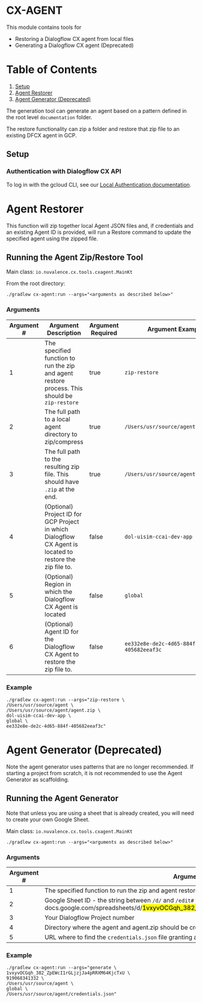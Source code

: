 # CX-AGENT
This module contains tools for
- Restoring a Dialogflow CX agent from local files
- Generating a Dialogflow CX agent (Deprecated)

# Table of Contents
1. [Setup](#setup)
2. [Agent Restorer](#agent-restorer)
3. [Agent Generator (Deprecated)](#agent-generator-deprecated)


The generation tool can generate an agent based on a pattern defined in the root level `documentation` folder.

The restore functionality can zip a folder and restore that zip file to an existing DFCX agent in GCP.

## Setup
### Authentication with Dialogflow CX API
To log in with the gcloud CLI, see our
[Local Authentication documentation](../documentation/local-authentication.md).

# Agent Restorer
This function will zip together local Agent JSON files and, if credentials and an existing Agent ID is provided, will
run a Restore command to update the specified agent using the zipped file.

## Running the Agent Zip/Restore Tool
Main class: `io.nuvalence.cx.tools.cxagent.MainKt`

From the root directory:
```
./gradlew cx-agent:run --args="<arguments as described below>"
```

### Arguments
| Argument # | Argument Description                                                                                      | Argument Required | Argument Example                       |
|------------|-----------------------------------------------------------------------------------------------------------|-------------------|----------------------------------------|
| 1          | The specified function to run the zip and agent restore process. This should be `zip-restore`             | true              | `zip-restore`                          |
| 2          | The full path to a local agent directory to zip/compress                                                  | true              | `/Users/usr/source/agent`              |
| 3          | The full path to the resulting zip file. This should have `.zip` at the end.                              | true              | `/Users/usr/source/agent/agent.zip`    |
| 4          | (Optional) Project ID for GCP Project in which Dialogflow CX Agent is located to restore the zip file to. | false             | `dol-uisim-ccai-dev-app`               |
| 5          | (Optional) Region in which the Dialogflow CX Agent is located                                             | false             | `global`                               |
| 6          | (Optional) Agent ID for the Dialogflow CX Agent to restore the zip file to.                               | false             | `ee332e8e-de2c-4d65-884f-405682eeaf3c` |

### Example
```
./gradlew cx-agent:run --args="zip-restore \
/Users/usr/source/agent \
/Users/usr/source/agent/agent.zip \
dol-uisim-ccai-dev-app \
global \
ee332e8e-de2c-4d65-884f-405682eeaf3c"
```

# Agent Generator (Deprecated)
Note the agent generator uses patterns that are no longer recommended. If starting a project from scratch, it is not
recommended to use the Agent Generator as scaffolding.

## Running the Agent Generator
Note that unless you are using a sheet that is already created, you will need to create your own Google Sheet.

Main class: `io.nuvalence.cx.tools.cxagent.MainKt`

```
./gradlew cx-agent:run --args="<arguments as described below>"
```

### Arguments

| Argument # | Argument Description                                                                                                                                                                            | Argument Required | Argument Example                                                                                             |
|------------|-------------------------------------------------------------------------------------------------------------------------------------------------------------------------------------------------|-------------------|--------------------------------------------------------------------------------------------------------------|
| 1          | The specified function to run the zip and agent restore process. This should be `generate`                                                                                                      | true              | `generate`                                                                                                   |
| 2          | Google Sheet ID - the string between `/d/` and `/edit#` from your Sheet URL: <br> docs.google.com/spreadsheets/d/<mark>1vxyvOCGqh_382_ZpEWcI1rGLjzjJa4pRRXM64KjcTxU</mark>/edit#gid=1799424559  | true              | `1vxyvOCGqh_382_ZpEWcI1rGLjzjJa4pRRXM64KjcTxU` |
| 3          | Your Dialogflow Project number                                                                                                                                                                  | true              | `919068341332`                                                                                               |
| 4          | Directory where the agent and agent.zip should be created                                                                                                                                       | false             | `/Users/usr/source/agent`                                                                                    |
| 5          | URL where to find the `credentials.json` file granting access to the Google Sheet above                                                                                                         | false             | `/Users/usr/source/agent/credentials.json`                                                                   |

### Example
```
./gradlew cx-agent:run --args="generate \
1vxyvOCGqh_382_ZpEWcI1rGLjzjJa4pRRXM64KjcTxU \
919068341332 \
/Users/usr/source/agent \
global \
/Users/usr/source/agent/credentials.json"
```